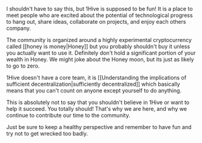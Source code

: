 I shouldn't have to say this, but 1Hive is supposed to be fun! It is a place to meet people who are excited about the potential of technological progress to hang out, share ideas, collaborate on projects, and enjoy each others company. 

The community is organized around a highly experimental cryptocurrency called [[honey is money|Honey]] but you probably shouldn't buy it unless you actually want to use it. Definitely don't hold a significant portion of your wealth in Honey. We might joke about the Honey moon, but its just as likely to go to zero. 

1Hive doesn't have a core team, it is [[Understanding the implications of sufficient decentralization|sufficiently decentralized]] which basically means that you can't count on anyone except yourself to do anything. 

This is absolutely not to say that you shouldn't believe in 1Hive or want to help it succeed. You totally should! That's why we are here, and why we continue to contribute our time to the community. 

Just be sure to keep a healthy perspective and remember to have fun and try not to get wrecked too badly. 




